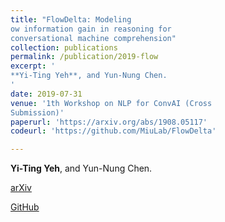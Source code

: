 ```yaml
---
title: "FlowDelta: Modeling 
ow information gain in reasoning for
conversational machine comprehension"
collection: publications
permalink: /publication/2019-flow
excerpt: '
**Yi-Ting Yeh**, and Yun-Nung Chen.
'
date: 2019-07-31
venue: '1th Workshop on NLP for ConvAI (Cross
Submission)'
paperurl: 'https://arxiv.org/abs/1908.05117'
codeurl: 'https://github.com/MiuLab/FlowDelta'

---
```



**Yi-Ting Yeh**, and Yun-Nung Chen.

[arXiv](https://arxiv.org/abs/1908.05117)

[GitHub](https://github.com/MiuLab/FlowDelta)



